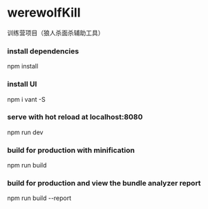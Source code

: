 # werewolfKill
训练营项目（狼人杀面杀辅助工具）

### install dependencies
npm install

### install UI
npm i vant -S

### serve with hot reload at localhost:8080
npm run dev

### build for production with minification
npm run build

### build for production and view the bundle analyzer report
npm run build --report
